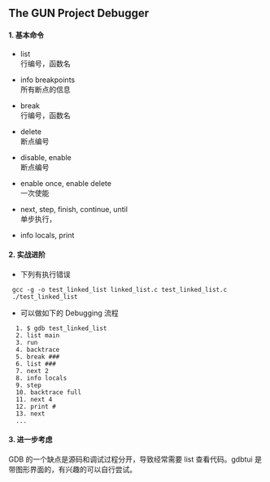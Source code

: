 The GUN Project Debugger
---
#### 1. 基本命令
  - list
  <br>行编号，函数名</br>
  
  - info breakpoints
  <br>所有断点的信息</br>
  
  - break
  <br>行编号，函数名</br>
  
  - delete
  <br>断点编号</br>
  
  - disable, enable
  <br>断点编号</br>
  
  - enable once, enable delete
  <br>一次使能</br>
  
  - next, step, finish, continue, until
  <br>单步执行，</br>
  
  - info locals, print

#### 2. 实战进阶

  - 下列有执行错误
  
 ```shell
  gcc -g -o test_linked_list linked_list.c test_linked_list.c
  ./test_linked_list
 ```
  - 可以做如下的 Debugging 流程
```shell
  1. $ gdb test_linked_list
  2. list main
  3. run
  4. backtrace
  5. break ###
  6. list ###
  7. next 2
  8. info locals
  9. step
  10. backtrace full
  11. next 4
  12. print #
  13. next
  ...
```

#### 3. 进一步考虑

GDB 的一个缺点是源码和调试过程分开，导致经常需要 list 查看代码。gdbtui 是带图形界面的，有兴趣的可以自行尝试。











